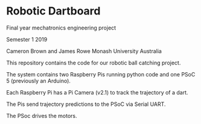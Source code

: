 # Robotic Dartboard
Final year mechatronics engineering project

Semester 1 2019

Cameron Brown and James Rowe
Monash University Australia


This repository contains the code for our robotic ball catching project.

The system contains two Raspberry Pis running python code and one PSoC 5 (previously an Arduino).

Each Raspberry Pi has a Pi Camera (v2.1) to track the trajectory of a dart.

The Pis send trajectory predictions to the PSoC via Serial UART.

The PSoc drives the motors.
